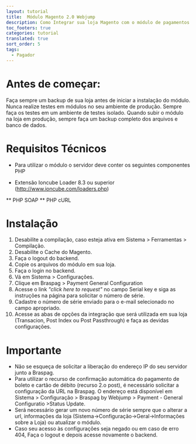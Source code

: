 ```yaml
---
layout: tutorial
title:  Módulo Magento 2.0 Webjump
description: Como Integrar sua loja Magento com o módulo de pagamentos Braspag na Webjump
toc_footers: true
categories: tutorial
translated: true
sort_order: 5
tags:
  - Pagador
---
```


# Antes de começar:

Faça sempre um backup de sua loja antes de iniciar a instalação do módulo.
Nunca realize testes em módulos no seu ambiente de produção.
Sempre faça os testes em um ambiente de testes isolado.
Quando subir o módulo na loja em produção, sempre faça um backup completo dos arquivos e banco de dados.

# Requisitos Técnicos

* Para utilizar o módulo o servidor deve conter os seguintes componentes PHP

* Extensão Ioncube Loader 8.3 ou superior (http://www.ioncube.com/loaders.php)

** PHP SOAP
** PHP cURL

# Instalação

1. Desabilite a compilação, caso esteja ativa em Sistema > Ferramentas > Compilação.
2. Desabilite o Cache do Magento.
3. Faça o logout do backend.
4. Copie os arquivos do módulo em sua loja.
5. Faça o login no backend.
6. Vá em Sistema > Configurações.
7. Clique em Braspag > Payment General Configuration
8. Acesse o link _"click here to request"_ no campo Serial key e siga as instruções na página para solicitar o número de série.
9. Cadastre o número de série enviado para o e-mail selecionado no campo apropriado.
10. Acesse as abas de opções da integração que será utilizada em sua loja (Transacion, Post Index ou Post Passthrough) e faça as devidas configurações.

# Importante

* Não se esqueça de solicitar a liberação do endereço IP do seu servidor junto a Braspag.
* Para utilizar o recurso de confirmação automática do pagamento de boleto e cartão de débito (recurso 2.o post), é necessário solicitar a configuração da URL na Braspag. O endereço está disponível em Sistema > Configuração > Braspag by Webjump > Payment - General Configuratio >Status Update.
* Será necessário gerar um novo número de série sempre que o alterar a url, informações da loja (Sistema->Configuração->Geral->Informações sobre a Loja) ou atualizar o módulo.
* Caso seu acesso às configurações seja negado ou em caso de erro 404, Faça o logout e depois acesse novamente o backend.

